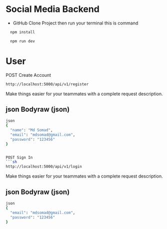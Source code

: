 # Social Media Backend


- GitHub Clone Project then run your terminal this is command
```sh
  npm install
```
```sh
  npm run dev
```




# User
POST Create Account
```sh
http://localhost:5000/api/v1/register
```
Make things easier for your teammates with a complete request description.
## json Bodyraw (json)
```sh
json
{
  "name": "Md Somad",
  "email": "mdsomad@gmail.com",
  "password": "123456"
}


POST Sign In
```sh
http://localhost:5000/api/v1/login
```
Make things easier for your teammates with a complete request description.
## json Bodyraw (json)
```sh
json
{
  "email": "mdsomad@gmail.com",
  "password": "123456"
}
```